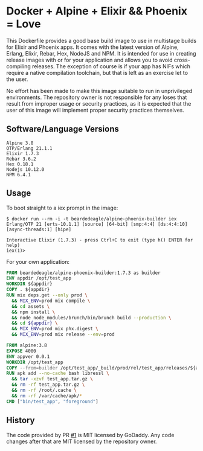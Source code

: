 # Docker + Alpine + Elixir && Phoenix = Love

This Dockerfile provides a good base build image to use in multistage builds for Elixir and Phoenix apps. It comes with the latest version of Alpine, Erlang, Elixir, Rebar, Hex, NodeJS and NPM. It is intended for use in creating release images with or for your application and allows you to avoid cross-compiling releases. The exception of course is if your app has NIFs which require a native compilation toolchain, but that is left as an exercise let to the user.

No effort has been made to make this image suitable to run in unprivileged environments. The repository owner is not responsible for any loses that result from improper usage or security practices, as it is expected that the user of this image will implement proper security practices themselves.

## Software/Language Versions

```shell
Alpine 3.8
OTP/Erlang 21.1.1
Elixir 1.7.3
Rebar 3.6.2
Hex 0.18.1
Nodejs 10.12.0
NPM 6.4.1
```

## Usage

To boot straight to a iex prompt in the image:

```shell
$ docker run --rm -i -t beardedeagle/alpine-phoenix-builder iex
Erlang/OTP 21 [erts-10.1.1] [source] [64-bit] [smp:4:4] [ds:4:4:10] [async-threads:1] [hipe]

Interactive Elixir (1.7.3) - press Ctrl+C to exit (type h() ENTER for help)
iex(1)>
```

For your own application:

```dockerfile
FROM beardedeagle/alpine-phoenix-builder:1.7.3 as builder
ENV appdir /opt/test_app
WORKDIR ${appdir}
COPY . ${appdir}
RUN mix deps.get --only prod \
  && MIX_ENV=prod mix compile \
  && cd assets \
  && npm install \
  && node node_modules/brunch/bin/brunch build --production \
  && cd ${appdir} \
  && MIX_ENV=prod mix phx.digest \
  && MIX_ENV=prod mix release --env=prod

FROM alpine:3.8
EXPOSE 4000
ENV appver 0.0.1
WORKDIR /opt/test_app
COPY --from=builder /opt/test_app/_build/prod/rel/test_app/releases/${appver}/test_app.tar.gz .
RUN apk add --no-cache bash libressl \
  && tar -xzvf test_app.tar.gz \
  && rm -rf test_app.tar.gz \
  && rm -rf /root/.cache \
  && rm -rf /var/cache/apk/*
CMD ["bin/test_app", "foreground"]
```

## History

The code provided by PR [#1][1] is MIT licensed by GoDaddy. Any code changes after that are MIT licensed by the repository owner.

[1]: https://github.com/beardedeagle/alpine-phoenix-builder/pull/1
